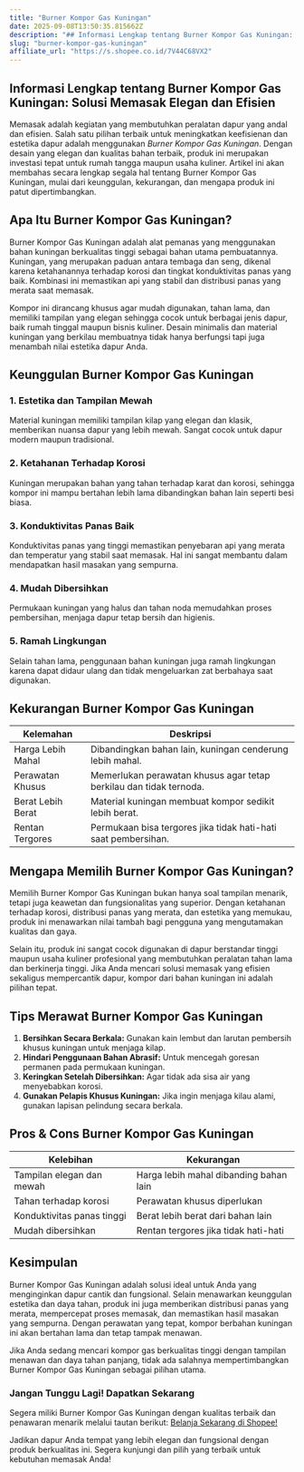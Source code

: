 ```yaml
---
title: "Burner Kompor Gas Kuningan"
date: 2025-09-08T13:50:35.815662Z
description: "## Informasi Lengkap tentang Burner Kompor Gas Kuningan: Solusi Memasak Elegan dan Efisien..."
slug: "burner-kompor-gas-kuningan"
affiliate_url: "https://s.shopee.co.id/7V44C68VX2"
---
```

## Informasi Lengkap tentang Burner Kompor Gas Kuningan: Solusi Memasak Elegan dan Efisien

Memasak adalah kegiatan yang membutuhkan peralatan dapur yang andal dan efisien. Salah satu pilihan terbaik untuk meningkatkan keefisienan dan estetika dapur adalah menggunakan *Burner Kompor Gas Kuningan*. Dengan desain yang elegan dan kualitas bahan terbaik, produk ini merupakan investasi tepat untuk rumah tangga maupun usaha kuliner. Artikel ini akan membahas secara lengkap segala hal tentang Burner Kompor Gas Kuningan, mulai dari keunggulan, kekurangan, dan mengapa produk ini patut dipertimbangkan.

## Apa Itu Burner Kompor Gas Kuningan?

Burner Kompor Gas Kuningan adalah alat pemanas yang menggunakan bahan kuningan berkualitas tinggi sebagai bahan utama pembuatannya. Kuningan, yang merupakan paduan antara tembaga dan seng, dikenal karena ketahanannya terhadap korosi dan tingkat konduktivitas panas yang baik. Kombinasi ini memastikan api yang stabil dan distribusi panas yang merata saat memasak.

Kompor ini dirancang khusus agar mudah digunakan, tahan lama, dan memiliki tampilan yang elegan sehingga cocok untuk berbagai jenis dapur, baik rumah tinggal maupun bisnis kuliner. Desain minimalis dan material kuningan yang berkilau membuatnya tidak hanya berfungsi tapi juga menambah nilai estetika dapur Anda.

## Keunggulan Burner Kompor Gas Kuningan

### 1. Estetika dan Tampilan Mewah
Material kuningan memiliki tampilan kilap yang elegan dan klasik, memberikan nuansa dapur yang lebih mewah. Sangat cocok untuk dapur modern maupun tradisional.

### 2. Ketahanan Terhadap Korosi
Kuningan merupakan bahan yang tahan terhadap karat dan korosi, sehingga kompor ini mampu bertahan lebih lama dibandingkan bahan lain seperti besi biasa.

### 3. Konduktivitas Panas Baik
Konduktivitas panas yang tinggi memastikan penyebaran api yang merata dan temperatur yang stabil saat memasak. Hal ini sangat membantu dalam mendapatkan hasil masakan yang sempurna.

### 4. Mudah Dibersihkan
Permukaan kuningan yang halus dan tahan noda memudahkan proses pembersihan, menjaga dapur tetap bersih dan higienis.

### 5. Ramah Lingkungan
Selain tahan lama, penggunaan bahan kuningan juga ramah lingkungan karena dapat didaur ulang dan tidak mengeluarkan zat berbahaya saat digunakan.

## Kekurangan Burner Kompor Gas Kuningan

| Kelemahan                     | Deskripsi                                               |
|------------------------------|---------------------------------------------------------|
| Harga Lebih Mahal           | Dibandingkan bahan lain, kuningan cenderung lebih mahal. |
| Perawatan Khusus            | Memerlukan perawatan khusus agar tetap berkilau dan tidak ternoda. |
| Berat Lebih Berat           | Material kuningan membuat kompor sedikit lebih berat.   |
| Rentan Tergores              | Permukaan bisa tergores jika tidak hati-hati saat pembersihan. |

## Mengapa Memilih Burner Kompor Gas Kuningan?

Memilih Burner Kompor Gas Kuningan bukan hanya soal tampilan menarik, tetapi juga keawetan dan fungsionalitas yang superior. Dengan ketahanan terhadap korosi, distribusi panas yang merata, dan estetika yang memukau, produk ini menawarkan nilai tambah bagi pengguna yang mengutamakan kualitas dan gaya.

Selain itu, produk ini sangat cocok digunakan di dapur berstandar tinggi maupun usaha kuliner profesional yang membutuhkan peralatan tahan lama dan berkinerja tinggi. Jika Anda mencari solusi memasak yang efisien sekaligus mempercantik dapur, kompor dari bahan kuningan ini adalah pilihan tepat.

## Tips Merawat Burner Kompor Gas Kuningan

1. **Bersihkan Secara Berkala:** Gunakan kain lembut dan larutan pembersih khusus kuningan untuk menjaga kilap.
2. **Hindari Penggunaan Bahan Abrasif:** Untuk mencegah goresan permanen pada permukaan kuningan.
3. **Keringkan Setelah Dibersihkan:** Agar tidak ada sisa air yang menyebabkan korosi.
4. **Gunakan Pelapis Khusus Kuningan:** Jika ingin menjaga kilau alami, gunakan lapisan pelindung secara berkala.

## Pros & Cons Burner Kompor Gas Kuningan

| **Kelebihan**            | **Kekurangan**             |
|--------------------------|----------------------------|
| Tampilan elegan dan mewah | Harga lebih mahal dibanding bahan lain |
| Tahan terhadap korosi    | Perawatan khusus diperlukan |
| Konduktivitas panas tinggi | Berat lebih berat dari bahan lain |
| Mudah dibersihkan       | Rentan tergores jika tidak hati-hati |

## Kesimpulan

Burner Kompor Gas Kuningan adalah solusi ideal untuk Anda yang menginginkan dapur cantik dan fungsional. Selain menawarkan keunggulan estetika dan daya tahan, produk ini juga memberikan distribusi panas yang merata, mempercepat proses memasak, dan memastikan hasil masakan yang sempurna. Dengan perawatan yang tepat, kompor berbahan kuningan ini akan bertahan lama dan tetap tampak menawan.

Jika Anda sedang mencari kompor gas berkualitas tinggi dengan tampilan menawan dan daya tahan panjang, tidak ada salahnya mempertimbangkan Burner Kompor Gas Kuningan sebagai pilihan utama.

### Jangan Tunggu Lagi! Dapatkan Sekarang

Segera miliki Burner Kompor Gas Kuningan dengan kualitas terbaik dan penawaran menarik melalui tautan berikut: [Belanja Sekarang di Shopee!](https://s.shopee.co.id/7V44C68VX2)

Jadikan dapur Anda tempat yang lebih elegan dan fungsional dengan produk berkualitas ini. Segera kunjungi dan pilih yang terbaik untuk kebutuhan memasak Anda!